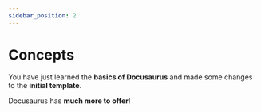 ```yaml
---
sidebar_position: 2
---
```


# Concepts

You have just learned the **basics of Docusaurus** and made some changes to the **initial template**.

Docusaurus has **much more to offer**!


